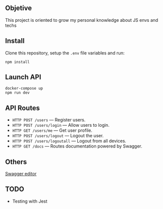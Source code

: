 ## Objetive
This project is oriented to grow my personal knowledge about JS envs and techs

## Install
Clone this repository, setup the `.env` file variables and run:

```
npm install
```


## Launch API
```
docker-compose up
npm run dev
```


## API Routes
* `HTTP POST /users` — Register users.
* `HTTP POST /users/login` — Allow users to login.
* `HTTP GET /users/me` — Get user profile.
* `HTTP POST /users/logout` — Logout the user.
* `HTTP POST /users/logoutall` — Logout from all devices.
* `HTTP GET /docs` — Routes documentation powered by Swagger.

## Others
[Swagger editor](https://editor.swagger.io/)

## TODO
* Testing with Jest